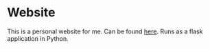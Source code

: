 # Website
This is a personal website for me. Can be found [here](http://trevorg73.web.illinois.edu/). Runs as a flask application in Python.
